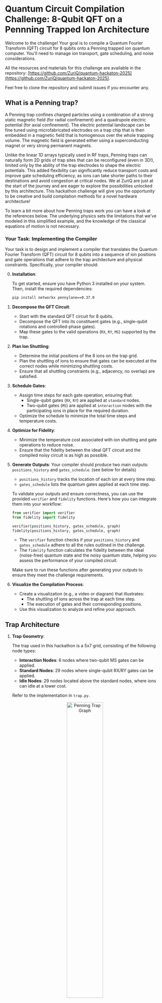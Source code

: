 # Quantum Circuit Compilation Challenge: 8-Qubit QFT on a Pennning Trapped Ion Architecture

Welcome to the challenge! Your goal is to compile a Quantum Fourier Transform (QFT) circuit for 8 qubits onto a Penning trapped ion quantum computer. You'll need to manage ion transport, gate scheduling, and noise considerations.

All the resources and materials for this challenge are available in the repository: [https://github.com/ZuriQ/quantum-hackaton-2025](https://github.com/ZuriQ/quantum-hackaton-2025).

Feel free to clone the repository and submit issues if you encounter any.

## What is a Penning trap?

A Penning trap confines charged particles using a combination of a strong static magnetic field (for radial confinement) and a quadrupole electric potential (for axial confinement). The electric potential landscape can be fine tuned using microfabricated electrodes on a trap chip that is then embedded in a magnetic field that is homogenous over the whole trapping volume. The magnetic field is generated either using a superconducting magnet or very strong permanent magnets. 

Unlike the linear 1D arrays typically used in RF traps, Penning traps can naturally form 2D grids of trap sites that can be reconfigured (even in 3D!), limited only by the ability of the trap electrodes to shape the electric potentials. This added flexibility can significantly reduce transport costs and improve gate scheduling efficiency, as ions can take shorter paths to their destinations and avoid congestion at critical nodes. We at ZuriQ are just at the start of the journey and are eager to explore the possibilities unlocked by this architecture. This hackathon challenge will give you the opportunity to be creative and build compilation methods for a novel hardware architecture! 

To learn a bit more about how Penning traps work you can have a look at the references below. The underlying physics sets the limitations that we've modeled in this simplified example, and the knowledge of the classical equations of motion is not necessary. 

### Your Task: Implementing the Compiler

Your task is to design and implement a compiler that translates the Quantum Fourier Transform (QFT) circuit for 8 qubits into a sequence of ion positions and gate operations that adhere to the trap architecture and physical constraints. Specifically, your compiler should:

0. **Installation**:

    To get started, ensure you have Python 3 installed on your system. Then, install the required dependencies:

    ```bash
    pip install networkx pennylane==0.37.0
    ```

1. **Decompose the QFT Circuit**:
    - Start with the standard QFT circuit for 8 qubits.
    - Decompose the QFT into its constituent gates (e.g., single-qubit rotations and controlled-phase gates).
    - Map these gates to the valid operations (`RX`, `RY`, `MS`) supported by the trap.

2. **Plan Ion Shuttling**:
    - Determine the initial positions of the 8 ions on the trap grid.
    - Plan the shuttling of ions to ensure that gates can be executed at the correct nodes while minimizing shuttling costs.
    - Ensure that all shuttling constraints (e.g., adjacency, no overlap) are satisfied.

3. **Schedule Gates**:
    - Assign time steps for each gate operation, ensuring that:
      - Single-qubit gates (`RX`, `RY`) are applied at `standard` nodes.
      - Two-qubit gates (`MS`) are applied at `interaction` nodes with the participating ions in place for the required duration.
    - Optimize the schedule to minimize the total time steps and temperature costs.

4. **Optimize for Fidelity**:
    - Minimize the temperature cost associated with ion shuttling and gate operations to reduce noise.
    - Ensure that the fidelity between the ideal QFT circuit and the compiled noisy circuit is as high as possible.

5. **Generate Outputs**:
    Your compiler should produce two main outputs: `positions_history` and `gates_schedule`. (see below for details)

    - `positions_history` tracks the location of each ion at every time step.
    - `gates_schedule` lists the quantum gates applied at each time step.

    To validate your outputs and ensure correctness, you can use the provided `verifier` and `fidelity` functions. Here's how you can integrate them into your workflow:

    ```python
    from verifier import verifier
    from fidelity import fidelity

    verifier(positions_history, gates_schedule, graph)
    fidelity(positions_history, gates_schedule, graph)
    ```

    - The `verifier` function checks if your `positions_history` and `gates_schedule` adhere to all the rules outlined in the challenge.
    - The `fidelity` function calculates the fidelity between the ideal (noise-free) quantum state and the noisy quantum state, helping you assess the performance of your compiled circuit.

    Make sure to run these functions after generating your outputs to ensure they meet the challenge requirements.

6. **Visualize the Compilation Process**:
    - Create a visualization (e.g., a video or diagram) that illustrates:
      - The shuttling of ions across the trap at each time step.
      - The execution of gates and their corresponding positions.
    - Use this visualization to analyze and refine your approach.

## Trap Architecture

1.  **Trap Geometry**:

    The trap used in this hackathon is a 5x7 grid, consisting of the following node types:

    - **Interaction Nodes**: 6 nodes where two-qubit MS gates can be applied.
    - **Standard Nodes**: 29 nodes where single-qubit RX/RY gates can be applied.
    - **Idle Nodes**: 29 nodes located above the standard nodes, where ions can idle at a lower cost.

    Refer to the implementation in `trap.py`.

    <p align="center">
        <img src="penning_trap_graph.png" alt="Penning Trap Graph" width="50%">
    </p>

## Compilation rules

1.  **Valid Gates**:
    *   `RX(angle, wire)`: Single-qubit rotation around X.
    *   `RY(angle, wire)`: Single-qubit rotation around Y.
    *   `MS(angle, wires=(w1, w2))`: [Two-qubit Mølmer–Sørensen gate](https://en.wikipedia.org/wiki/M%C3%B8lmer%E2%80%93S%C3%B8rensen_gate).
2.  **Gate Execution Rules**:
    *   **RX/RY Gates**:
        *   Can be applied when an ion is at a `standard` node.
        *   Last for **one unit of time**.
        *   Cannot be applied at `interaction` or `idle` nodes.
    *   **MS Gates**:
        *   Must be applied when the two participating ions are located at the *same* `interaction` node.
        *   Last for **two units of time**. During these two units, the participating ions must remain at the interaction node.
        *   After the two units of time, ions are moved away from the the interaction node.
3.  **Ion shuttling and Constraints**:
    *   Ions can only move between adjacent nodes in the graph (i.e., where an edge exists).
    *   A move between adjacent nodes takes **one unit of time**.
    *   **No Overlap**:
        *   Two ions cannot occupy the same `standard` or `idle` node at the same time.
        *   Two ions cannot occupy simultaneously the `standard` node and the `idle` above it.
        *   Two ions can share the same `interaction` node only when an MS gate is being applied to them at that specific time (two units of time). Additionally, no more than two ions are allowed at an `interaction` node simultaneously.
        *   During shuttling, if ion A moves from node X to node Y, no other ion can be at node Y at that time step. Exchange moves (A moves X->Y while B moves Y->X) are forbidden.

## Noise

A "temperature" cost is associated with each ion at each time step, reflecting the energy cost of its state/action:
*   **Staying at a `idle` node**: Cost increase of **0.01** for that ion.
*   **Being at a `standard` node** (either staying or moving to/from it, if not a `idle` node): Cost increase of **0.02** for that ion. This includes time steps where RX/RY gates are applied.
*   **shuttling**: If an ion moves from one node to another: Cost increase of **0.03** for that ion for that time step.
*   **MS Gate**: During an MS gate, the ions are at an `interaction` node. The cost for being at an `interaction` node is **0.02** per ion per time step.


The temperature of all ions is evaluated at each time step. This temperature directly impacts the performance of the MS gate. Specifically, the average temperature of the two ions involved in the MS gate, denoted as $\bar{n}$, is used to calculate the parameter $p$:

$$p = \frac{\pi^2 \eta^4}{4} \bar{n} (\bar{n} + 1)$$

Here:
- $\eta = 0.05$ is a fixed parameter.
- $\bar{n}$ represents the average temperature of the two ions involved in the MS gate.

While $\bar{n}$ is theoretically unbounded, solutions where $\bar{n}$ exceeds 1.0 are considered highly suboptimal and are unlikely to perform well in this challenge. The parameter $p$ is then used to apply a depolarizing channel to the two qubits involved in the MS gate operation, introducing noise proportional to the temperature.

The objective of this hackathon is to optimize the compilation process to ensure that the fidelity between the ideal (noise-free) quantum state and the noisy quantum state remains as close to 1.0 as possible.


## Deliverables

You must provide two main outputs:

1.  **`positions_history`**: A list of lists.
    *   The length of `positions_history` will be the total number of time steps your compiled circuit takes.
    *   `positions_history[t]` should be a list of length 8 (number of ions), where `positions_history[t][i]` is the node ID representing the position of the i-th ion at time step `t`.
    *   **Interaction Nodes**: Represented as `(row, col)`.
    *   **Standard Nodes**: Represented as `(row, col)`.
    *   **Idle Nodes**: Represented as `(row, col, "idle")`.

2.  **`gates_schedule`**: A list of lists.
    *   The length of `gates_schedule` must be the same as `positions_history`.
    *   `gates_schedule[t]` should be a list of gate operations occurring at time step `t`.
    *   Each gate operation should be represented as a tuple:
        *   **RX Gate**: Represented as `("RX", angle, wire_index)`, where `angle` is the rotation angle, and `wire_index` specifies the qubit.
        *   **RY Gate**: Represented as `("RY", angle, wire_index)`, where `angle` is the rotation angle, and `wire_index` specifies the qubit.
        *   **MS Gate**: Represented as `("MS", angle, (wire_index_0, wire_index_1))`. This should only be included at the time step when the gate operation begins, but make sure the ions stay in position for the right duration.
    *   If no gates are applied at a given time step `t`, the corresponding entry in `gates_schedule[t]` should be an empty list `[]`.
    *   Each gate should be listed only once at the time step it begins and should not be repeated for the duration of its operation.

    ### Example Output

    Here is an example of what your outputs might look like for a simple scenario:

    #### `positions_history`
    ```python
    positions_history = [
        [(0, 0), (0, 1), (1, 0), (1, 2), (2, 0), (2, 1), (3, 0), (3, 1)],  # Initial positions at t=0
        [(0, 0), (0, 1), (1, 1), (1, 1), (2, 0), (2, 1), (3, 0), (3, 1)],  # Qubit 2/3 moved to (1, 1)
        [(0, 0), (0, 1), (1, 1), (1, 1), (2, 0), (2, 1), (3, 0), (3, 1)],  # No movement at t=2
    ]
    ```

    #### `gates_schedule`
    ```python
    gates_schedule = [
        [("RX", 1.57, 0), ("RY", 3.14, 1)],  # Gates applied at t=0
        [("MS", 0.78, (2, 3))],              # MS gate applied at t=1
        [],                                  # (No gates applied at t=2) There is no need to repeat MS for its duration in the gates schedule.
    ]
    ```

    In this example:
    - At time step `t=0`, two single-qubit gates (`RX` and `RY`) are applied to qubits 0 and 1, respectively.
    - At time step `t=1`, a two-qubit `MS` gate is applied to qubits 2 and 3.
    - At time step `t=2`, `MS` is implicity applied, and the ions at (1, 1) need to remain stationary.

    This format ensures that your outputs are clear, valid, and adhere to the rules specified in the challenge.

3. Given `positions_history` and `gates_schedule` and the `graph`, create a visualization of the ion shuttling and gate interactions during the compilation process. This can be in the form of a video that illustrates:

* The movement of ions across the trap at each time step.
* The execution of gates (RX, RY, MS) and their corresponding positions.

This visualization will provide valuable insights into the behavior of your compiler and help refine your approach. It can also serve as a useful tool for communicating your solution to others.

## Evaluation Criteria

*   **Validity**: The `positions_history` and `gates_schedule` must adhere to all the rules outlined above (verified by the `verifier` function).
*   **Correctness**: The compiled sequence of gates must be equivalent to the original QFT circuit. (verified by the `verifier` function)
*   **Cost**: The quantum fidelity is one of the main criteria for evaluation, so calculate it using the `fidelity` function to assess how closely your compiled noisy circuit matches the ideal quantum state. Strive to maximize fidelity by minimizing temperature costs.
*   **Visualization**: The quality and clarity of the visualization video showcasing ion shuttling and gate interactions will also be considered. This video should effectively illustrate the compilation process and highlight areas for potential optimization.
*   **Presentation**: Clearly explain your compiler design, detailing each step of the process. Pay special attention to justifying your ion shuttling strategy.

## Getting Started

1.  Familiarize yourself with:
    *   The [8-qubit QFT](https://en.wikipedia.org/wiki/Quantum_Fourier_transform):
        - Understand the mathematical foundation and circuit representation of the Quantum Fourier Transform.
        - Review its decomposition into single-qubit rotations and controlled-phase gates.
    *   Review decomposition rule for one and two qubit gates into `RX`, `RY` and `MS`.
    *   The Penning trap architecture:
        - Review the rules and constraints for ion shuttling and gate execution as described in the "Trap Architecture" section.
        - Understand the cost model for ion temperature and its impact on noise.
    *   The trap graph implementation in [`trap.py`](./trap.py):
        - Explore the 5x7 grid structure of the Penning trap, including the definitions of `interaction`, `standard`, and `idle` nodes.
        - [NetworkX Documentation](https://networkx.org/documentation/stable/): Understand how to work with graphs and perform pathfinding.
    *   The `verifier` function in [`verifier.py`](./verifier.py):
        - Learn how the `verifier` checks the validity of `positions_history` and `gates_schedule`.
        - Review the constraints it enforces, such as adjacency, no overlap, and gate execution rules.
    *   The `fidelity` function in [`fidelity.py`](./fidelity.py):
        - Understand how the fidelity between the ideal and noisy circuits is calculated.
        - Review the impact of ion temperature and noise on the fidelity of the compiled circuit.

2.  Experiment with the provided code:
    *   Run the `verifier` function with sample `positions_history` and `gates_schedule` to understand its output.
    *   Use the `fidelity` function to evaluate the performance of a compiled circuit.

3.  Visualize the process:
    *   Create diagrams or animations to illustrate ion shuttling and gate interactions.
    *   Use visualization tools to debug and optimize your compiler.

Good luck!
